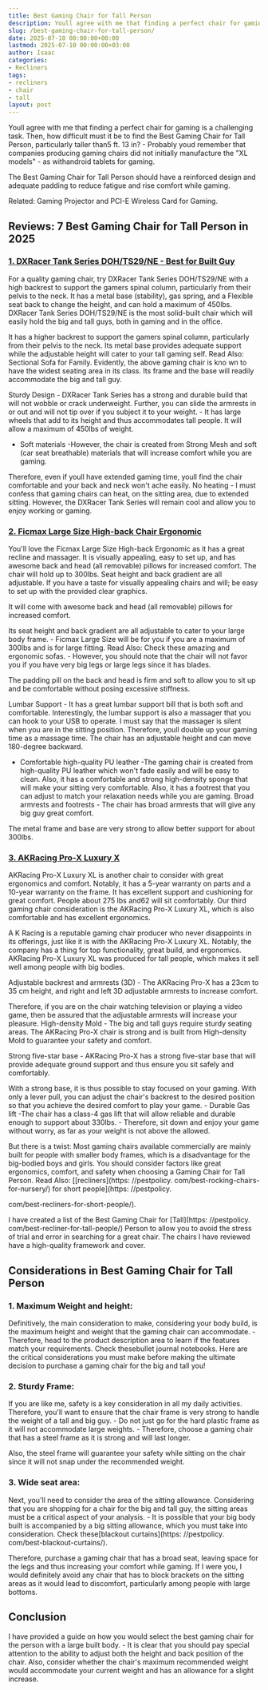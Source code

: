 ```yaml
---
title: Best Gaming Chair for Tall Person
description: Youll agree with me that finding a perfect chair for gaming is a challenging task. Then, how difficult must it be to find the Best Gaming Chair for Tall...
slug: /best-gaming-chair-for-tall-person/
date: 2025-07-10 00:00:00+00:00
lastmod: 2025-07-10 00:00:00+03:00
author: Isaac
categories:
- Recliners
tags:
- recliners
- chair
- tall
layout: post
---
```


Youll agree with me that finding a perfect chair for gaming is a challenging task. Then, how difficult must it be to find the Best Gaming Chair for Tall Person, particularly taller than5 ft. 13 in? - Probably youd remember that companies producing gaming chairs did not initially manufacture the "XL models" - as withandroid tablets for gaming.

The Best Gaming Chair for Tall Person should have a reinforced design and adequate padding to reduce fatigue and rise comfort while gaming.

Related: Gaming Projector and PCI-E Wireless Card for Gaming.

##  Reviews: 7 Best Gaming Chair for Tall Person in 2025

###  [1. DXRacer Tank Series DOH/TS29/NE - Best for Built Guy](https://www.amazon.com/dp/B01AOUZ366/?tag=p-policy-20)

For a quality gaming chair, try DXRacer Tank Series DOH/TS29/NE with a high backrest to support the gamers spinal column, particularly from their pelvis to the neck. It has a metal base (stability), gas spring, and a Flexible seat back to change the height, and can hold a maximum of 450lbs. DXRacer Tank Series DOH/TS29/NE is the most solid-built chair which will easily hold the big and tall guys, both in gaming and in the office.

It has a higher backrest to support the gamers spinal column, particularly from their pelvis to the neck. Its metal base provides adequate support while the adjustable height will cater to your tall gaming self. Read Also: Sectional Sofa for Family. Evidently, the above gaming chair is kno wn to have the widest seating area in its class. Its frame and the base will readily accommodate the big and tall guy.

Sturdy Design - DXRacer Tank Series has a strong and durable build that will not wobble or crack underweight. Further, you can slide the armrests in or out and will not tip over if you subject it to your weight. - It has large wheels that add to its height and thus accommodates tall people. It will allow a maximum of 450lbs of weight.

- Soft materials -However, the chair is created from Strong Mesh and soft (car seat breathable) materials that will increase comfort while you are gaming.

Therefore, even if youll have extended gaming time, youll find the chair comfortable and your back and neck won't ache easily. No heating - I must confess that gaming chairs can heat, on the sitting area, due to extended sitting. However, the DXRacer Tank Series will remain cool and allow you to enjoy working or gaming.

###  [2. Ficmax Large Size High-back Chair Ergonomic](https://www.amazon.com/dp/B079L5D89G/?tag=p-policy-20)

You'll love the Ficmax Large Size High-back Ergonomic as it has a great recline and massager. It is visually appealing, easy to set up, and has awesome back and head (all removable) pillows for increased comfort. The chair will hold up to 300lbs. Seat height and back gradient are all adjustable. If you have a taste for visually appealing chairs and will; be easy to set up with the provided clear graphics.

It will come with awesome back and head (all removable) pillows for increased comfort.

Its seat height and back gradient are all adjustable to cater to your large body frame. - Ficmax Large Size will be for you if you are a maximum of 300lbs and is for large fitting. Read Also: Check these amazing and ergonomic sofas. - However, you should note that the chair will not favor you if you have very big legs or large legs since it has blades.

The padding pill on the back and head is firm and soft to allow you to sit up and be comfortable without posing excessive stiffness.

Lumbar Support - It has a great lumbar support bill that is both soft and comfortable. Interestingly, the lumbar support is also a massager that you can hook to your USB to operate. I must say that the massager is silent when you are in the sitting position. Therefore, youll double up your gaming time as a massage time. The chair has an adjustable height and can move 180-degree backward.

- Comfortable high-quality PU leather -The gaming chair is created from high-quality PU leather which won't fade easily and will be easy to clean. Also, it has a comfortable and strong high-density sponge that will make your sitting very comfortable. Also, it has a footrest that you can adjust to match your relaxation needs while you are gaming. Broad armrests and footrests - The chair has broad armrests that will give any big guy great comfort.

The metal frame and base are very strong to allow better support for about 300lbs.

###  [3. AKRacing Pro-X Luxury X](https://www.amazon.com/dp/B06XCFR56F/?tag=p-policy-20)

AKRacing Pro-X Luxury XL is another chair to consider with great ergonomics and comfort. Notably, it has a 5-year warranty on parts and a 10-year warranty on the frame. It has excellent support and cushioning for great comfort. People about 275 lbs and62 will sit comfortably. Our third gaming chair consideration is the AKRacing Pro-X Luxury XL, which is also comfortable and has excellent ergonomics.

A K Racing is a reputable gaming chair producer who never disappoints in its offerings, just like it is with the AKRacing Pro-X Luxury XL. Notably, the company has a thing for top functionality, great build, and ergonomics. AKRacing Pro-X Luxury XL was produced for tall people, which makes it sell well among people with big bodies.

Adjustable backrest and armrests (3D) - The AKRacing Pro-X has a 23cm to 35 cm height, and right and left 3D adjustable armrests to increase comfort.

Therefore, if you are on the chair watching television or playing a video game, then be assured that the adjustable armrests will increase your pleasure. High-density Mold - The big and tall guys require sturdy seating areas. The AKRacing Pro-X chair is strong and is built from High-density Mold to guarantee your safety and comfort.

Strong five-star base - AKRacing Pro-X has a strong five-star base that will provide adequate ground support and thus ensure you sit safely and comfortably.

With a strong base, it is thus possible to stay focused on your gaming. With only a lever pull, you can adjust the chair's backrest to the desired position so that you achieve the desired comfort to play your game. - Durable Gas lift -The chair has a class-4 gas lift that will allow reliable and durable enough to support about 330lbs. - Therefore, sit down and enjoy your game without worry, as far as your weight is not above the allowed.

But there is a twist: Most gaming chairs available commercially are mainly built for people with smaller body frames, which is a disadvantage for the big-bodied boys and girls. You should consider factors like great ergonomics, comfort, and safety when choosing a Gaming Chair for Tall Person. Read Also: [[recliners](https: //pestpolicy. com/best-rocking-chairs-for-nursery/) for short people](https: //pestpolicy.

com/best-recliners-for-short-people/).

I have created a list of the Best Gaming Chair for [Tall](https: //pestpolicy. com/best-recliner-for-tall-people/) Person to allow you to avoid the stress of trial and error in searching for a great chair. The chairs I have reviewed have a high-quality framework and cover.

##  Considerations in Best Gaming Chair for Tall Person

###  1. Maximum Weight and height:

Definitively, the main consideration to make, considering your body build, is the maximum height and weight that the gaming chair can accommodate. - Therefore, head to the product description area to learn if the features match your requirements. Check thesebullet journal notebooks. Here are the critical considerations you must make before making the ultimate decision to purchase a gaming chair for the big and tall you!

###  2. Sturdy Frame:

If you are like me, safety is a key consideration in all my daily activities. Therefore, you'll want to ensure that the chair frame is very strong to handle the weight of a tall and big guy. - Do not just go for the hard plastic frame as it will not accommodate large weights. - Therefore, choose a gaming chair that has a steel frame as it is strong and will last longer.

Also, the steel frame will guarantee your safety while sitting on the chair since it will not snap under the recommended weight.

###  3. Wide seat area:

Next, you'll need to consider the area of the sitting allowance. Considering that you are shopping for a chair for the big and tall guy, the sitting areas must be a critical aspect of your analysis. - It is possible that your big body built is accompanied by a big sitting allowance, which you must take into consideration. Check these[blackout curtains](https: //pestpolicy. com/best-blackout-curtains/).

Therefore, purchase a gaming chair that has a broad seat, leaving space for the legs and thus increasing your comfort while gaming. If I were you, I would definitely avoid any chair that has to block brackets on the sitting areas as it would lead to discomfort, particularly among people with large bottoms.

##  Conclusion

I have provided a guide on how you would select the best gaming chair for the person with a large built body. - It is clear that you should pay special attention to the ability to adjust both the height and back position of the chair. Also, consider whether the chair's maximum recommended weight would accommodate your current weight and has an allowance for a slight increase.
